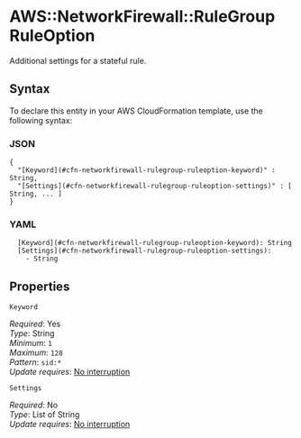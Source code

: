 # AWS::NetworkFirewall::RuleGroup RuleOption<a name="aws-properties-networkfirewall-rulegroup-ruleoption"></a>

Additional settings for a stateful rule\. 

## Syntax<a name="aws-properties-networkfirewall-rulegroup-ruleoption-syntax"></a>

To declare this entity in your AWS CloudFormation template, use the following syntax:

### JSON<a name="aws-properties-networkfirewall-rulegroup-ruleoption-syntax.json"></a>

```
{
  "[Keyword](#cfn-networkfirewall-rulegroup-ruleoption-keyword)" : String,
  "[Settings](#cfn-networkfirewall-rulegroup-ruleoption-settings)" : [ String, ... ]
}
```

### YAML<a name="aws-properties-networkfirewall-rulegroup-ruleoption-syntax.yaml"></a>

```
  [Keyword](#cfn-networkfirewall-rulegroup-ruleoption-keyword): String
  [Settings](#cfn-networkfirewall-rulegroup-ruleoption-settings): 
    - String
```

## Properties<a name="aws-properties-networkfirewall-rulegroup-ruleoption-properties"></a>

`Keyword`  <a name="cfn-networkfirewall-rulegroup-ruleoption-keyword"></a>
  
*Required*: Yes  
*Type*: String  
*Minimum*: `1`  
*Maximum*: `128`  
*Pattern*: `sid:*`  
*Update requires*: [No interruption](https://docs.aws.amazon.com/AWSCloudFormation/latest/UserGuide/using-cfn-updating-stacks-update-behaviors.html#update-no-interrupt)

`Settings`  <a name="cfn-networkfirewall-rulegroup-ruleoption-settings"></a>
  
*Required*: No  
*Type*: List of String  
*Update requires*: [No interruption](https://docs.aws.amazon.com/AWSCloudFormation/latest/UserGuide/using-cfn-updating-stacks-update-behaviors.html#update-no-interrupt)
